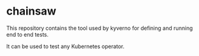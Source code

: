 # chainsaw

This repository contains the tool used by kyverno for defining and running end to end tests.

It can be used to test any Kubernetes operator.
